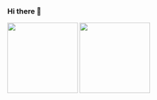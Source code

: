 ### Hi there 👋

<!--
**rafaelheitor/rafaelheitor** is a ✨ _special_ ✨ repository because its `README.md` (this file) appears on your GitHub profile.

<div>
    <img width="100" src="https://user-images.githubusercontent.com/75498529/178064643-df5428e1-17c4-4df4-9f05-66670e922198.gif"/>
</div>

##


Here are some ideas to get you started:

- 🔭 I’m currently working on ...
- 🌱 I’m currently learning ...
- 👯 I’m looking to collaborate on ...
- 🤔 I’m looking for help with ...
- 💬 Ask me about ...
- 📫 How to reach me: ...
- 😄 Pronouns: ...
- ⚡ Fun fact: ...
-->

<div>
    <img height="160em" src="https://github-readme-stats.vercel.app/api?username=makuntz&show_icons=true&theme=radical"/>
    <img height="160em" src="https://github-readme-stats.vercel.app/api/top-langs/?username=makuntz&layout=compact&theme=radical"/>
</div>
